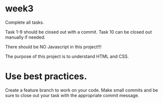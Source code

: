 # week3

Complete all tasks. 

Task 1-9 should be closed out with a commit.
Task 10 can be closed out manually if needed.

There should be NO Javascript in this project!!!

The purpose of this project is to understand HTML and CSS.

# Use best practices.
Create a feature branch to work on your code.
Make small commits and be sure to close out your task with the appropriate commit message.